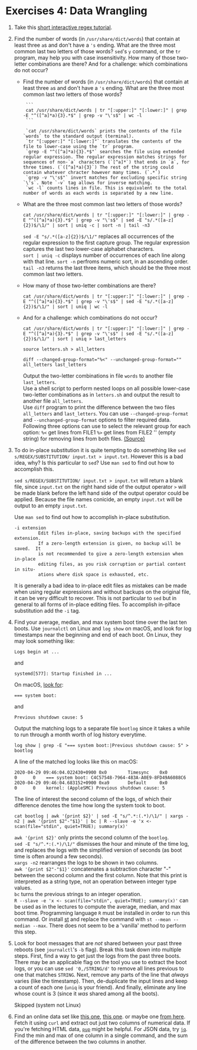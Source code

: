 # Exercises 4: Data Wrangling

1.  Take this [short interactive regex tutorial](https://regexone.com/).
2.  Find the number of words (in `/usr/share/dict/words`) that contain at
    least three `a`s and don't have a `'s` ending. What are the three
    most common last two letters of those words? `sed`'s `y` command, or
    the `tr` program, may help you with case insensitivity. How many
    of those two-letter combinations are there? And for a challenge:
    which combinations do not occur?

    - Find the number of words (in `/usr/share/dict/words`) that contain at
      least three `a`s and don't have a `'s` ending. What are the three
      most common last two letters of those words?

           ```
           cat /usr/share/dict/words | tr "[:upper:]" "[:lower:]" | grep -E "^([^a]*a){3}.*$" | grep -v "\'s$" | wc -l
           ```

           `cat /usr/share/dict/words` prints the contents of the file `words` to the standard output (terminal).
           `tr "[:upper:]" "[:lower:]"` translates the contents of the file to lower-case using the `tr` program.
           `grep -E "^([^a]*a){3}.*$"` searches the file using extended regular expression. The regular expression matches strings for sequences of non-`a` characters (`[^a]*`) that ends in `a`, for three times. (`([^a]*a){3}`) The rest of the string could contain whatever chracter however many times. (`.*`)
           `grep -v "\'s$"` invert matches for excluding specific string `\'s`. Note `-v` tag allows for inverse matching.
           `wc -l` counts lines in file. This is equivalent to the total number of words as each words is separated by a new line.

    - What are the three most common last two letters of those words?

      ```
      cat /usr/share/dict/words | tr "[:upper:]" "[:lower:]" | grep -E "^([^a]*a){3}.*$" | grep -v "\'s$" | sed -E "s/.*([a-z]{2})$/\1/" | sort | uniq -c | sort -n | tail -n3
      ```

      `sed -E "s/.*([a-z]{2})$/\1/"` replaces all occurrences of the regular expression to the first capture group. The regular expression captures the last two lower-case alphabet characters.  
       `sort | uniq -c` displays number of occurrences of each line along with that line.
      `sort -n` perfroms numeric sort, in an ascending order.
      `tail -n3` returns the last three items, which should be the three most common last two letters.

    - How many of those two-letter combinations are there?

      ```
      cat /usr/share/dict/words | tr "[:upper:]" "[:lower:]" | grep -E "^([^a]*a){3}.*$" | grep -v "\'s$" | sed -E "s/.*([a-z]{2})$/\1/" | sort | uniq | wc -l
      ```

    - And for a challenge: which combinations do not occur?

      ```
      cat /usr/share/dict/words | tr "[:upper:]" "[:lower:]" | grep -E "^([^a]*a){3}.*$" | grep -v "\'s$" | sed -E "s/.*([a-z]{2})$/\1/" | sort | uniq > last_letters

      source letters.sh > all_letters

      diff --changed-group-format="%<" --unchanged-group-format="" all_letters last_letters
      ```

      Output the two-letter combinations in file `words` to another file `last_letters`.  
       Use a shell script to perform nested loops on all possible lower-case two-letter combinations as in `letters.sh` and output the result to another file `all_letters`.  
       Use `diff` program to print the difference between the two files `all_letters` and `last_letters`. You can use `--changed-group-format` and `--unchanged-group-format` options to filter required data. Following three options can use to select the relevant group for each option:
      `%<` get lines from FILE1
      `%>` get lines from FILE2
      '' (empty string) for removing lines from both files. [(Source)](https://stackoverflow.com/questions/14500787/comparing-two-files-in-linux-terminal)

3.  To do in-place substitution it is quite tempting to do something like
    `sed s/REGEX/SUBSTITUTION/ input.txt > input.txt`. However this is a
    bad idea, why? Is this particular to `sed`? Use `man sed` to find out
    how to accomplish this.

    `sed s/REGEX/SUBSTITUTION/ input.txt > input.txt` will return a blank file, since `input.txt` on the right hand side of the output operator `>` will be made blank before the left hand side of the output operator could be applied. Because the file names conicide, an empty `input.txt` will be output to an empty `input.txt`.

    Use `man sed` to find out how to accomplish in-place substitution.

    ```
    -i extension
             Edit files in-place, saving backups with the specified extension.
             If a zero-length extension is given, no backup will be saved.  It
             is not recommended to give a zero-length extension when in-place
             editing files, as you risk corruption or partial content in situ-
             ations where disk space is exhausted, etc.
    ```

    It is generally a bad idea to in-place edit files as mistakes can be made when using regular expressions and without backups on the original file, it can be very difficult to recover. This is not particular to `sed` but in general to all forms of in-place editing files. To accomplish in-plface substitution add the `-i` tag.

4.  Find your average, median, and max system boot time over the last ten
    boots. Use `journalctl` on Linux and `log show` on macOS, and look
    for log timestamps near the beginning and end of each boot. On Linux,
    they may look something like:

    ```
    Logs begin at ...
    ```

    and

    ```
    systemd[577]: Startup finished in ...
    ```

    On macOS, [look
    for](https://eclecticlight.co/2018/03/21/macos-unified-log-3-finding-your-way/):

    ```
    === system boot:
    ```

    and

    ```
    Previous shutdown cause: 5
    ```

    Output the matching logs to a separate file `bootlog` since it takes a while to run through a month worth of log history everytime.

    ```
    log show | grep -E "=== system boot:|Previous shutdown cause: 5" > bootlog
    ```

    A line of the matched log looks like this on macOS:

    ```
    2020-04-29 09:46:04.022430+0900 0x0        Timesync    0x0                  0      0    === system boot: C4C57548-7964-483A-A0E9-8FD49A6088C6
    2020-04-29 09:46:04.683152+0900 0xa9       Default     0x0                  0      0    kernel: (AppleSMC) Previous shutdown cause: 5
    ```

    The line of interest the second column of the logs, of which their difference denotes the time how long the system took to boot.

    ```
    cat bootlog | awk '{print $2}' | sed -E "s/^.*:(.*)/\1/" | xargs -n2 | awk '{print $2"-"$1}' | bc | R --slave -e 'x <- scan(file="stdin", quiet=TRUE); summary(x)'
    ```

    `awk '{print $2}'` only prints the second column of the `bootlog`.  
     `sed -E "s/^.*:(.*)/\1/"` dismisses the hour and minute of the time log, and replaces the logs with the simplified version of seconds (as boot time is often around a few seconds).  
     `xargs -n2` rearranges the logs to be shown in two columns.  
     `awk '{print $2"-"$1}'` concatenates a subtraction character "-" between the second column and the first column. Note that this print is interpreted as a string type, not an operation between integer type values.  
     `bc` turns the previous strings to an integer operation.  
     `R --slave -e 'x <- scan(file="stdin", quiet=TRUE); summary(x)'` can be used as in the lectures to compute the average, median, and max boot time. Programming language `R` must be installed in order to run this command. Or install [st](https://github.com/nferraz/st) and replace the command with `st --mean --median --max`. There does not seem to be a 'vanilla' method to perform this step.

5.  Look for boot messages that are _not_ shared between your past three
    reboots (see `journalctl`'s `-b` flag). Break this task down into
    multiple steps. First, find a way to get just the logs from the past
    three boots. There may be an applicable flag on the tool you use to
    extract the boot logs, or you can use `sed '0,/STRING/d'` to remove
    all lines previous to one that matches `STRING`. Next, remove any
    parts of the line that _always_ varies (like the timestamp). Then,
    de-duplicate the input lines and keep a count of each one (`uniq` is
    your friend). And finally, eliminate any line whose count is 3 (since
    it _was_ shared among all the boots).

    Skipped (system not Linux)

6.  Find an online data set like [this
    one](https://stats.wikimedia.org/EN/TablesWikipediaZZ.htm), [this
    one](https://ucr.fbi.gov/crime-in-the-u.s/2016/crime-in-the-u.s.-2016/topic-pages/tables/table-1).
    or maybe one [from
    here](https://www.springboard.com/blog/free-public-data-sets-data-science-project/).
    Fetch it using `curl` and extract out just two columns of numerical
    data. If you're fetching HTML data,
    [`pup`](https://github.com/EricChiang/pup) might be helpful. For JSON
    data, try [`jq`](https://stedolan.github.io/jq/). Find the min and
    max of one column in a single command, and the sum of the difference
    between the two columns in another.
